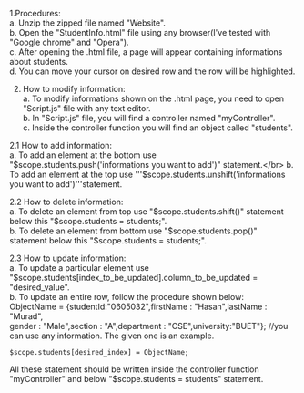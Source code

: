 1.Procedures:</br>
a. Unzip the zipped file named "Website".</br>
b. Open the "StudentInfo.html" file using any browser(I've tested with "Google chrome" and "Opera").</br>
c. After opening the .html file, a page will appear containing informations about students.</br>
d. You can move your cursor on desired row and the row will be highlighted.</br>


2. How to modify information:</br>
a. To modify informations shown on the .html page, you need to open "Script.js" file with any text editor.</br>
b. In "Script.js" file, you will find a controller named "myController".</br>
c. Inside the controller function you will find an object called "students".</br>



2.1 How to add information:</br>
a. To add an element at the bottom use "$scope.students.push('informations you want to add')"
statement.</br>
b. To add an element at the top use '''$scope.students.unshift('informations you want to add')'''statement.</br>

2.2 How to delete information:</br>
a. To delete an element from top use "$scope.students.shift()" statement below this "$scope.students = students;".</br>
b. To delete an element from bottom use "$scope.students.pop()" statement below this "$scope.students = students;".</br>

2.3 How to update information:</br>
a. To update a particular element use "$scope.students[index_to_be_updated].column_to_be_updated = "desired_value".</br>
b. To update an entire row, follow the procedure shown below:</br>
	ObjectName = {studentId:"0605032",firstName : "Hasan",lastName : "Murad",</br>
	gender : "Male",section : "A",department : "CSE",university:"BUET"}; //you can use any information. The given one is an example.</br>

	$scope.students[desired_index] = ObjectName; 

All these statement should be written inside the controller function "myController" and below "$scope.students = students" statement.</br>



